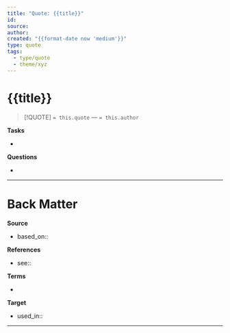 ```yaml
---
title: "Quote: {{title}}"
id:
source:
author:
created: "{{format-date now 'medium'}}"
type: quote
tags:
  - type/quote
  - theme/xyz
---
```


# {{title}}

<!-- Quote and author from frontmatter goes here. Also used for Dataview list of quotes. -->

> [!QUOTE]
> `= this.quote`
> — `= this.author`

**Tasks**

<!-- What remains to be done with this note? -->

-

**Questions**

<!-- What remains for you to consider? -->

-

---

# Back Matter

**Source**

<!-- Always keep a link to the source- -->

- based_on::

**References**

<!-- Links to pages not referenced in the content. -->

- see::

**Terms**

<!-- Links to definition pages. -->

-

**Target**

<!-- Link to project note or externaly published content. -->

- used_in::

---
